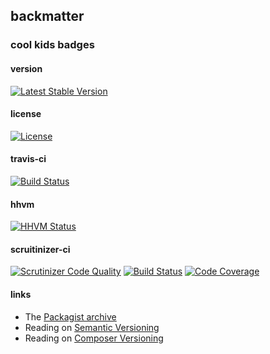 
## backmatter

### cool kids badges

#### version

[![Latest Stable Version](https://poser.pugx.org/chevron/containers/v/stable.svg)](https://packagist.org/packages/chevron/containers)

#### license

[![License](https://poser.pugx.org/chevron/containers/license.svg)](https://packagist.org/packages/chevron/containers)

#### travis-ci

[![Build Status](https://travis-ci.org/chevronphp/containers.svg?branch=master)](https://travis-ci.org/chevronphp/containers)

#### hhvm

[![HHVM Status](http://hhvm.h4cc.de/badge/chevron/containers.png)](http://hhvm.h4cc.de/package/chevron/containers)

#### scruitinizer-ci

[![Scrutinizer Code Quality](https://scrutinizer-ci.com/g/chevronphp/containers/badges/quality-score.png?b=master)](https://scrutinizer-ci.com/g/chevronphp/containers/?branch=master)
[![Build Status](https://scrutinizer-ci.com/g/chevronphp/containers/badges/build.png?b=master)](https://scrutinizer-ci.com/g/chevronphp/containers/build-status/master)
[![Code Coverage](https://scrutinizer-ci.com/g/chevronphp/containers/badges/coverage.png?b=master)](https://scrutinizer-ci.com/g/chevronphp/containers/?branch=master)

#### links

  - The [Packagist archive](https://packagist.org/packages/chevron/containers)
  - Reading on [Semantic Versioning](http://semver.org/)
  - Reading on [Composer Versioning](https://getcomposer.org/doc/01-basic-usage.md#package-versions)
